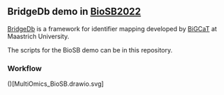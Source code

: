 ## BridgeDb demo in [BioSB2022](https://www.aanmelder.nl/biosb2022)

[BridgeDb](https://bridgedb.github.io/) is a framework for identifier mapping developed by [BiGCaT](https://www.maastrichtuniversity.nl/research/bioinformatics) at Maastrich University.

The scripts for the BioSB demo can be in this repository.

### Workflow
()[MultiOmics_BioSB.drawio.svg]
